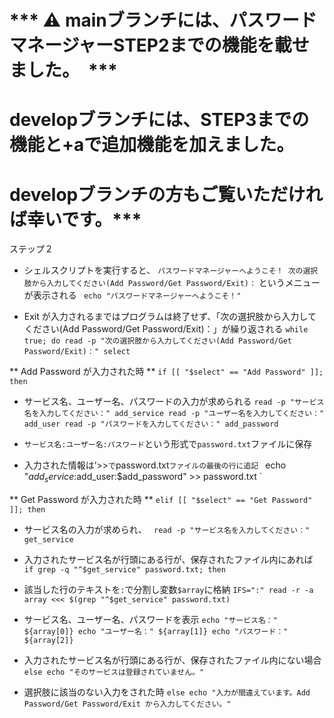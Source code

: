 # *** ⚠️ mainブランチには、パスワードマネージャーSTEP2までの機能を載せました。　***
# developブランチには、STEP3までの機能と+aで追加機能を加えました。
# developブランチの方もご覧いただければ幸いです。***


ステップ２

* シェルスクリプトを実行すると、
`パスワードマネージャーへようこそ！
次の選択肢から入力してください(Add Password/Get Password/Exit)：`
というメニューが表示される
` 
echo "パスワードマネージャーへようこそ！"
`

*  Exit が入力されるまではプログラムは終了せず、「次の選択肢から入力してください(Add Password/Get Password/Exit)：」が繰り返される
`
while true; do
 read -p "次の選択肢から入力してください(Add Password/Get Password/Exit)：" select
`

** Add Password が入力された時 **
`
 if [[ "$select" == "Add Password" ]]; then
`
* サービス名、ユーザー名、パスワードの入力が求められる
 `
  read -p "サービス名を入力してください：" add_service
  read -p "ユーザー名を入力してください：" add_user
  read -p "パスワードを入力してください：" add_password
`

* `サービス名:ユーザー名:パスワード`という形式で`password.txt`ファイルに保存
* 入力された情報は’>>`で`password.txt`ファイルの最後の行に追記
`
  echo "$add_service:$add_user:$add_password" >> password.txt
`

** Get Password が入力された時 **
`
 elif [[ "$select" == "Get Password" ]]; then
`

* サービス名の入力が求められ、
` 
read -p "サービス名を入力してください：" get_service
`

* 入力されたサービス名が行頭にある行が、保存されたファイル内にあれば　
`
if grep -q "^$get_service" password.txt; then
`

* 該当した行のテキストを`:`で分割し変数`$array`に格納
`
   IFS=":" read -r -a array <<< $(grep "^$get_service" password.txt)
`

* サービス名、ユーザー名、パスワードを表示
`
   echo "サービス名：" ${array[0]}
   echo "ユーザー名：" ${array[1]}
   echo "パスワード：" ${array[2]}
`

* 入力されたサービス名が行頭にある行が、保存されたファイル内にない場合
`
else
   echo "そのサービスは登録されていません。"
`

* 選択肢に該当のない入力をされた時
`
else
  echo "入力が間違えています。Add Password/Get Password/Exit から入力してください。"
`





